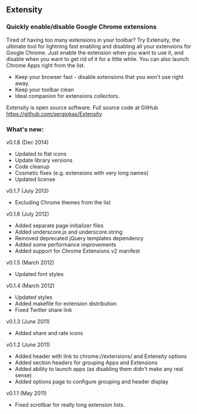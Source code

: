 ## Extensity

### Quickly enable/disable Google Chrome extensions

Tired of having too many extensions in your toolbar? Try Extensity, the ultimate tool
for lightning fast enabling and disabling all your extensions for Google Chrome.
Just enable the extension when you want to use it, and disable when you want to
get rid of it for a little while. You can also launch Chrome Apps right from the list.

* Keep your browser fast - disable extensions that you won't use right away.
* Keep your toolbar clean
* Ideal companion for extensions collectors.

Extensity is open source software. Full source code at GitHub https://github.com/sergiokas/Extensity

### What's new:

v0.1.8 (Dec 2014)
- Updated to flat icons
- Update library versions
- Code cleanup
- Cosmetic fixes (e.g. extensions with very long names)
- Updated license

v0.1.7 (July 2013)
- Excluding Chrome themes from the list

v0.1.6 (July 2012)
- Added separate page initializer files
- Added underscore.js and underscore.string
- Removed deprecated jQuery templates dependency
- Added some performance improvements
- Added support for Chrome Extensions v2 manifest

v0.1.5 (March 2012)
- Updated font styles

v0.1.4 (March 2012)
- Updated styles
- Added makefile for extension distribution
- Fixed Twitter share link

v0.1.3 (June 2011)
- Added share and rate icons

v0.1.2 (June 2011)
- Added header with link to chrome://extensions/ and Extensity options
- Added section headers for grouping Apps and Extensions
- Added ability to launch apps (as disabling them didn't make any real sense)
- Added options page to configure grouping and header display

v0.1.1 (May 2011)
- Fixed scrollbar for really long extension lists.
